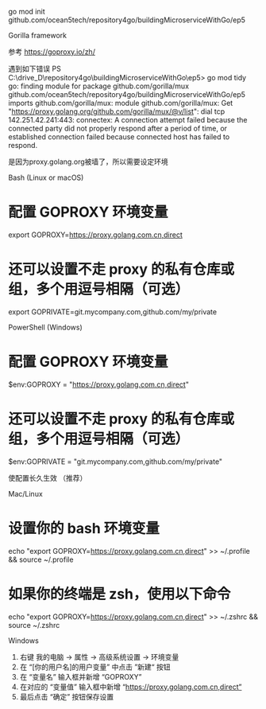 go mod init github.com/ocean5tech/repository4go/buildingMicroserviceWithGo/ep5

Gorilla framework

参考
https://goproxy.io/zh/   

遇到如下错误
PS C:\drive_D\repository4go\buildingMicroserviceWithGo\ep5> go mod tidy
go: finding module for package github.com/gorilla/mux
github.com/ocean5tech/repository4go/buildingMicroserviceWithGo/ep5 imports
        github.com/gorilla/mux: module github.com/gorilla/mux: Get "https://proxy.golang.org/github.com/gorilla/mux/@v/list": dial tcp 142.251.42.241:443: connectex: A connection attempt failed because the connected party did not properly respond after a period of time, or established connection failed because connected host has failed to respond.

是因为proxy.golang.org被墙了，所以需要设定环境

Bash (Linux or macOS)
# 配置 GOPROXY 环境变量
export GOPROXY=https://proxy.golang.com.cn,direct
# 还可以设置不走 proxy 的私有仓库或组，多个用逗号相隔（可选）
export GOPRIVATE=git.mycompany.com,github.com/my/private

PowerShell (Windows)
# 配置 GOPROXY 环境变量
$env:GOPROXY = "https://proxy.golang.com.cn,direct"
# 还可以设置不走 proxy 的私有仓库或组，多个用逗号相隔（可选）
$env:GOPRIVATE = "git.mycompany.com,github.com/my/private"

使配置长久生效 （推荐）

Mac/Linux
# 设置你的 bash 环境变量
echo "export GOPROXY=https://proxy.golang.com.cn,direct" >> ~/.profile && source ~/.profile

# 如果你的终端是 zsh，使用以下命令
echo "export GOPROXY=https://proxy.golang.com.cn,direct" >> ~/.zshrc && source ~/.zshrc

Windows
1. 右键 我的电脑 -> 属性 -> 高级系统设置 -> 环境变量
2. 在 “[你的用户名]的用户变量” 中点击 ”新建“ 按钮
3. 在 “变量名” 输入框并新增 “GOPROXY”
4. 在对应的 “变量值” 输入框中新增 “https://proxy.golang.com.cn,direct”
5. 最后点击 “确定” 按钮保存设置